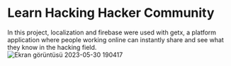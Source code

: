 # Learn Hacking Hacker Community
In this project, localization and firebase were used with getx, 
a platform application where people working online can instantly share and see what they know in the hacking field.  
![Ekran görüntüsü 2023-05-30 190417](https://github.com/yilmazozkan2/Learn_Hacking_Hacker_Community/assets/52213548/b1d4367e-bb0c-4a30-ab6e-af5571f06462)
